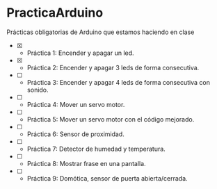 # PracticaArduino
Prácticas obligatorias de Arduino que estamos haciendo en clase

- [x] - Práctica 1: Encender y apagar un led.

- [x] - Práctica 2: Encender y apagar 3 leds de forma consecutiva.

- [ ] - Práctica 3: Encender y apagar 4 leds de forma consecutiva con sonido.

- [ ] - Práctica 4: Mover un servo motor.

- [ ] - Práctica 5: Mover un servo motor con el código mejorado.

- [ ] - Práctica 6: Sensor de proximidad.

- [ ] - Práctica 7: Detector de humedad y temperatura.

- [ ] - Práctica 8: Mostrar frase en una pantalla.

- [ ] - Práctica 9: Domótica, sensor de puerta abierta/cerrada.
